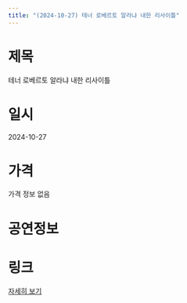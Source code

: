 ```yaml
---
title: "(2024-10-27) 테너 로베르토 알라냐 내한 리사이틀"
---
```


# 제목
테너 로베르토 알라냐 내한 리사이틀

# 일시
2024-10-27

# 가격
가격 정보 없음

# 공연정보


# 링크
[자세히 보기](https://www.sac.or.kr/site/main/show/show_view?SN=66625, "https://www.sac.or.kr/site/main/show/show_view?SN=66625")
